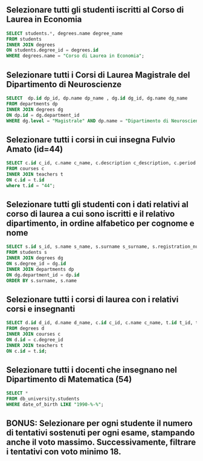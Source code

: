 ## Selezionare tutti gli studenti iscritti al Corso di Laurea in Economia

```sql
SELECT students.*, degrees.name degree_name
FROM students
INNER JOIN degrees
ON students.degree_id = degrees.id
WHERE degrees.name = "Corso di Laurea in Economia";
```

## Selezionare tutti i Corsi di Laurea Magistrale del Dipartimento di Neuroscienze

```sql
SELECT  dp.id dp_id, dp.name dp_name , dg.id dg_id, dg.name dg_name
FROM departments dp
INNER JOIN degrees dg
ON dp.id = dg.department_id
WHERE dg.level = "Magistrale" AND dp.name = "Dipartimento di Neuroscienze";
```

## Selezionare tutti i corsi in cui insegna Fulvio Amato (id=44)

```sql
SELECT c.id c_id, c.name c_name, c.description c_description, c.period c_period, c.year c_year, c.cfu c_cfu, c.website c_website, t.id t_id, t.name t_name, t.surname t_surname
FROM courses c
INNER JOIN teachers t
ON c.id = t.id
where t.id = "44";
```

## Selezionare tutti gli studenti con i dati relativi al corso di laurea a cui sono iscritti e il relativo dipartimento, in ordine alfabetico per cognome e nome

```sql
SELECT s.id s_id, s.name s_name, s.surname s_surname, s.registration_number s_registration_number, dg.id dg_id, dg.department_id dg_department_id, dg.name dg_name, dg.level dg_level, dg.address dg_address, dg.email dg_email, dg.website dg_website, dp.id dp_id, dp.name dp_name, dp.address dp_address, dp.phone dp_phone, dp.email dp_email, dp.website dp_website, dp.head_of_department dp_head_of_department
FROM students s
INNER JOIN degrees dg
ON s.degree_id = dg.id
INNER JOIN departments dp
ON dg.department_id = dp.id
ORDER BY s.surname, s.name
```

## Selezionare tutti i corsi di laurea con i relativi corsi e insegnanti

```sql
SELECT d.id d_id, d.name d_name, c.id c_id, c.name c_name, t.id t_id, t.name t_name, t.surname t_surname
FROM degrees d
INNER JOIN courses c
ON d.id = c.degree_id
INNER JOIN teachers t
ON c.id = t.id;
```

## Selezionare tutti i docenti che insegnano nel Dipartimento di Matematica (54)

```sql
SELECT *
FROM db_university.students
WHERE date_of_birth LIKE "1990-%-%";
```

## BONUS: Selezionare per ogni studente il numero di tentativi sostenuti per ogni esame, stampando anche il voto massimo. Successivamente, filtrare i tentativi con voto minimo 18.
